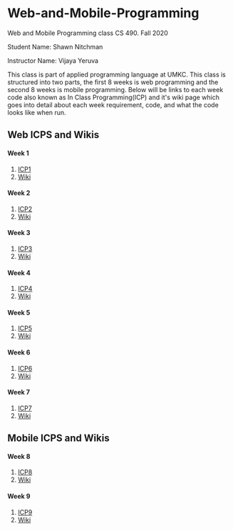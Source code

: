 # Web-and-Mobile-Programming
Web and Mobile Programming class CS 490. Fall 2020

Student Name: Shawn Nitchman 

Instructor Name: Vijaya Yeruva 

This class is part of applied programming language at UMKC. This class is structured into two parts, the first 8 weeks is web programming and the second 8 weeks is mobile programming. Below will be links to each week code also known as In Class Programming(ICP) and it's wiki page which goes into detail about each week requirement, code, and what the code looks like when run. 

## Web ICPS and Wikis

#### Week 1
1. [ICP1](https://github.com/Shawn-Nitchman/Web-and-Mobile-Programming/tree/master/Web%20Programming/ICP1) 
2. [Wiki](https://github.com/Shawn-Nitchman/Web-and-Mobile-Programming/wiki/ICP1)

#### Week 2
1. [ICP2](https://github.com/Shawn-Nitchman/Web-and-Mobile-Programming/tree/master/Web%20Programming/ICP2)
2. [Wiki](https://github.com/Shawn-Nitchman/Web-and-Mobile-Programming/wiki/ICP2)

#### Week 3
1. [ICP3](https://github.com/Shawn-Nitchman/Web-and-Mobile-Programming/tree/master/Web%20Programming/ICP3)
2. [Wiki](https://github.com/Shawn-Nitchman/Web-and-Mobile-Programming/wiki/ICP-3)

#### Week 4
1. [ICP4](https://github.com/Shawn-Nitchman/Web-and-Mobile-Programming/tree/master/Web%20Programming/ICP4)
2. [Wiki](https://github.com/Shawn-Nitchman/Web-and-Mobile-Programming/wiki/ICP-4)

#### Week 5
1. [ICP5](https://github.com/Shawn-Nitchman/Web-and-Mobile-Programming/tree/master/Web%20Programming/ICP5/ICP/ToDoICP)
2. [Wiki](https://github.com/Shawn-Nitchman/Web-and-Mobile-Programming/wiki/ICP-5)

#### Week 6
1. [ICP6](https://github.com/Shawn-Nitchman/Web-and-Mobile-Programming/wiki/ICP6-and-ICP7)
2. [Wiki](https://github.com/Shawn-Nitchman/Web-and-Mobile-Programming/wiki/ICP6-and-ICP7)

#### Week 7
1. [ICP7](https://github.com/Shawn-Nitchman/Web-and-Mobile-Programming/wiki/ICP6-and-ICP7)
2. [Wiki](https://github.com/Shawn-Nitchman/Web-and-Mobile-Programming/wiki/ICP6-and-ICP7)

## Mobile ICPS and Wikis

#### Week 8
1. [ICP8](https://github.com/Shawn-Nitchman/Web-and-Mobile-Programming/tree/master/App%20Programming/ICP8)
2. [Wiki](https://github.com/Shawn-Nitchman/Web-and-Mobile-Programming/wiki/ICP8)

#### Week 9
1. [ICP9](https://github.com/Shawn-Nitchman/Web-and-Mobile-Programming/tree/master/App%20Programming/ICP9)
2. [Wiki](https://github.com/Shawn-Nitchman/Web-and-Mobile-Programming/wiki/ICP9)

